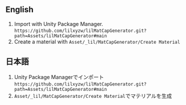 ## English
1. Import with Unity Package Manager. `https://github.com/lilxyzw/lilMatCapGenerator.git?path=Assets/lilMatCapGenerator#main`
2. Create a material with `Asset/_lil/MatCapGenerator/Create Material`

## 日本語
1. Unity Package Managerでインポート `https://github.com/lilxyzw/lilMatCapGenerator.git?path=Assets/lilMatCapGenerator#main`
2. `Asset/_lil/MatCapGenerator/Create Material`でマテリアルを生成